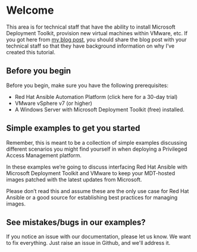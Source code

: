 # Welcome

This area is for technical staff that have the ability to install Microsoft Deployment Toolkit, provision new virtual machines within VMware, etc. If you got here from [my blog post](https://blog.bmt.ky/automated-windows-image-building-with-red-hat-ansible/), you should share the blog post with your technical staff so that they have background information on why I’ve created this tutorial.

## Before you begin

Before you begin, make sure you have the following prerequisites:

- Red Hat Ansible Automation Platform (click here for a 30-day trial)
- VMware vSphere v7 (or higher)
- A Windows Server with Microsoft Deployment Toolkit (free) installed.

## Simple examples to get you started
Remember, this is meant to be a collection of simple examples discussing different scenarios you might find yourself in when deploying a Privileged Access Management platform.

In these examples we’re going to discuss interfacing Red Hat Ansible with Microsoft Deployment Toolkit and VMware to keep your MDT-hosted images patched with the latest updates from Microsoft.

Please don’t read this and assume these are the only use case for Red Hat Ansible or a good source for establishing best practices for managing images. 

## See mistakes/bugs in our examples?
If you notice an issue with our documentation, please let us know. We want to fix everything. Just raise an issue in Github, and we'll address it.
